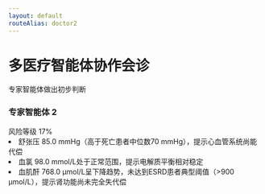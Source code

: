 ```yaml
---
layout: default
routeAlias: doctor2
---
```


<div class="text-center">
    <h1 class="text-3xl font-bold text-indigo-800 mb-2">多医疗智能体协作会诊</h1>
    <p class="text-gray-600">专家智能体做出初步判断</p>
</div>

<div class="grid grid-cols-2 gap-8 h-full">

  <div>
    <div class="relative bg-green-50 rounded-2xl p-3 shadow-lg hover:shadow-xl transition-all duration-300">
        <div class="absolute -top-6 left-1/2 -translate-x-1/2">
        <carbon:ai class="text-4xl text-emerald-600 bg-white rounded-full p-2 shadow-md" />
        </div>
        <h3 class="text-xl font-bold text-green-800 mb-4 mt-2"><Link to="initial">专家智能体 2</Link></h3>
        <div class="space-y-2 text-sm leading-relaxed">
        <div class="flex justify-between mb-2">
          <span><carbon:warning class="flex-shrink-0 text-green-500 mr-2" /> 风险等级</span>
          <span>17%</span>
        </div>
        <div class="h-2 bg-gray-200 rounded-full overflow-hidden">
          <div class="w-1/6 h-full bg-green-500 animate-progress"></div>
        </div>
        <div class="bg-white rounded-lg">
            <li>舒张压 85.0 mmHg（高于死亡患者中位数70 mmHg），提示心血管系统尚能代偿</li>
            <li>血氯 98.0 mmol/L处于正常范围，提示电解质平衡相对稳定</li>
            <li>血肌酐 768.0 μmol/L呈下降趋势，未达到ESRD患者典型阈值（>900 μmol/L），提示肾功能尚未完全失代偿</li> 
        </div>
        </div>
    </div>
  </div>

  <!-- 右侧图表 -->
  <div class="relative">
    <!-- 折线图容器 -->
    <div class="bg-white p-3 rounded-xl shadow-md animate-slide-in-right">
      <line-chart f1="dbp" f2="cl" f3="scr" />
    </div>
  </div>
</div>

<style>
.animate-slide-in-left {
  animation: slideInLeft 0.8s ease-out;
}

.animate-slide-in-right {
  animation: slideInRight 0.8s ease-out;
}

@keyframes slideInLeft {
  from { transform: translateX(-100px); opacity: 0; }
  to { transform: translateX(0); opacity: 1; }
}

@keyframes slideInRight {
  from { transform: translateX(100px); opacity: 0; }
  to { transform: translateX(0); opacity: 1; }
}

[v-click] {
  --v-click-delay-enter: 0.3s;
}
</style>